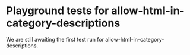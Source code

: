 # Playground tests for allow-html-in-category-descriptions
We are still awaiting the first test run for allow-html-in-category-descriptions.
